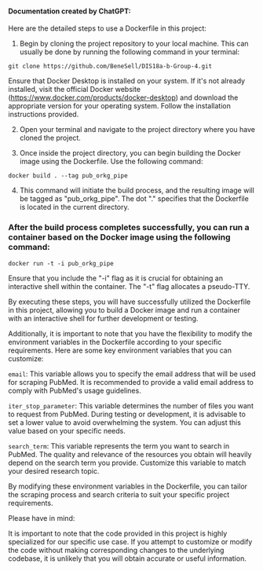 #### Documentation created by ChatGPT:

Here are the detailed steps to use a Dockerfile in this project:

1. Begin by cloning the project repository to your local machine. This can usually be done by running the following command in your terminal:


`git clone https://github.com/BeneSell/DIS18a-b-Group-4.git`

Ensure that Docker Desktop is installed on your system. If it's not already installed, visit the official Docker website (https://www.docker.com/products/docker-desktop) and download the appropriate version for your operating system. Follow the installation instructions provided.

2. Open your terminal and navigate to the project directory where you have cloned the project.

3. Once inside the project directory, you can begin building the Docker image using the Dockerfile. Use the following command:

`docker build . --tag pub_orkg_pipe`

4. This command will initiate the build process, and the resulting image will be tagged as "pub_orkg_pipe". The dot "." specifies that the Dockerfile is located in the current directory.


### After the build process completes successfully, you can run a container based on the Docker image using the following command:


`docker run -t -i pub_orkg_pipe`

Ensure that you include the "-i" flag as it is crucial for obtaining an interactive shell within the container. The "-t" flag allocates a pseudo-TTY.

By executing these steps, you will have successfully utilized the Dockerfile in this project, allowing you to build a Docker image and run a container with an interactive shell for further development or testing.


Additionally, it is important to note that you have the flexibility to modify the environment variables in the Dockerfile according to your specific requirements. Here are some key environment variables that you can customize:

`email`: This variable allows you to specify the email address that will be used for scraping PubMed. It is recommended to provide a valid email address to comply with PubMed's usage guidelines.

`iter_stop_parameter`: This variable determines the number of files you want to request from PubMed. During testing or development, it is advisable to set a lower value to avoid overwhelming the system. You can adjust this value based on your specific needs.

`search_term`: This variable represents the term you want to search in PubMed. The quality and relevance of the resources you obtain will heavily depend on the search term you provide. Customize this variable to match your desired research topic.

By modifying these environment variables in the Dockerfile, you can tailor the scraping process and search criteria to suit your specific project requirements.


Please have in mind:

It is important to note that the code provided in this project is highly specialized for our specific use case. If you attempt to customize or modify the code without making corresponding changes to the underlying codebase, it is unlikely that you will obtain accurate or useful information.
